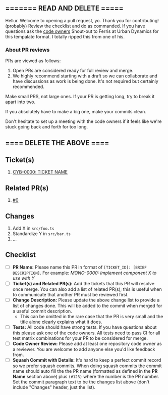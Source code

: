 ## ======= READ AND DELETE =====

Hellur. Welcome to opening a pull request, yo. Thank you for contributing! (probably)
Review the checklist and do as commanded. If you have questions ask the
[code owners](https://github.com/jaylong255/aws-lambda-php-runtime/blob/master/.github/CODEOWNERS)
Shout-out to Ferris at Urban Dynamics for this tempalate format. I totally ripped this from
one of his.

### About PR reviews

PRs are viewed as follows:

1. Open PRs are considered ready for full review and merge.
2. We highly recommend starting with a draft so we can collaborate and have discussions as work 
is being done. It's not required but certainly recommended.

Make small PRS, not large ones. If your PR is getting long, try to break it apart into two.

If you absolutely have to make a big one, make your commits clean.

Don't hesitate to set up a meeting with the code owners if it feels like we're stuck going back 
and forth for too long.

## ==== DELETE THE ABOVE ====

## Ticket(s)

1. [CYB-0000: TICKET NAME](https://cyberworld.atlassian.net/browse/CYB-0000)

## Related PR(s)

1. [#0](https://github.com/jaylong255/aws-lambda-php-runtime/pull/0)

## Changes

1. Add X in `src/foo.ts`
2. Standardize Y in `src/bar.ts`
3. ...

## Checklist

- [ ] **PR Name:** Please name this PR in format of
      `[TICKET_ID]: [BRIEF DESCRIPTION]`. For example: _MONO-0000: Implement
      component X to use with Y_
- [ ] **Ticket(s) and Related PR(s):** Add the tickets that this PR will resolve
      once merge. You can also add a list of related PR(s); this is useful when
      to communicate that another PR must be reviewed first.
- [ ] **Change Description:** Please update the above change list to provide a
      list of changes done. This will be added to the commit when merged for a
      useful commit description.
  - This can be omitted in the rare case that the PR is very small and the title
    alone clearly explains what it does.
- [ ] **Tests:** All code should have strong tests. If you have questions about
      this please ask one of the code owners. All tests need to pass CI for all
      test matrix combinations for your PR to be considered for merge.
- [ ] **Code Owner Review:** Please add at least one repository code owner as a
      reviewer. You are welcome to add anyone else you'd like feedback from.
- [ ] **Squash Commit with Details:** It's hard to keep a perfect commit record
      so we prefer squash commits. When doing squash commits the commit name
      should auto fill the the PR name (formatted as defined in the **PR Name**
      section above) plus `(#123)` where the number is the PR number. Set the
      commit paragraph text to be the changes list above (don't include
      "Changes" header, just the list).